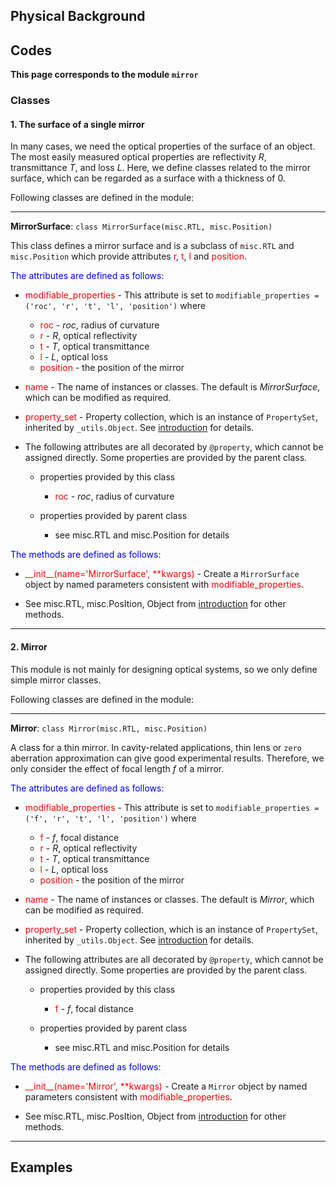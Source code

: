 ## Physical Background



## Codes

**This page corresponds to the module `mirror`** 

### Classes


#### 1. The surface of a single mirror

In many cases, we need the optical properties of the surface of  an object. The most easily measured optical properties are reflectivity $R$, transmittance $T$, and loss $L$. Here, we define classes related to the mirror surface, which can be regarded as a surface with a thickness of $0$.

Following classes are defined in the module:

----

<strong id="MirrorSurface">MirrorSurface</strong>: `class MirrorSurface(misc.RTL, misc.Position)`

This class defines a mirror surface and is a subclass of `misc.RTL` and `misc.Position` which provide attributes <font color="red">r</font>, <font color="red">t</font>, <font color="red">l</font> and <font color="red">position</font>.

<font color="blue">The attributes are defined as follows</font>:

- <font color="red">modifiable_properties</font> - This attribute is set to `modifiable_properties = ('roc', 'r', 't', 'l', 'position')` where
  
  - <font color="red">roc</font> - $roc$, radius of curvature
  - <font color="red">r</font> - $R$, optical reflectivity
  - <font color="red">t</font> - $T$, optical transmittance
  - <font color="red">l</font> - $L$, optical loss
  - <font color="red">position</font> - the position of the mirror

- <font color="red">name</font> - The name of instances or classes. The default is *MirrorSurface*, which can be modified as required. 
  
- <font color="red">property_set</font> - Property collection, which is an instance of `PropertySet`, inherited by `_utils.Object`. See [introduction](introduction.md) for details.
  
- The following attributes are all decorated by `@property`, which cannot be assigned directly. Some properties are provided by the parent class.
  
  - properties provided by this class
    
    - <font color="red">roc</font> - $roc$, radius of curvature
  
  - properties provided by parent class
    
    - see <a class="class-refer">misc.RTL</a> and <a class="class-refer">misc.Position</a> for details

<font color="blue">The methods are defined as follows</font>:

- <font color="red">\_\_init\_\_(name='MirrorSurface', **kwargs)</font>  - Create a `MirrorSurface` object by named parameters consistent with <font color="red">modifiable_properties</font>.
  
-  See <a class="class-refer">misc.RTL</a>, <a class="class-refer">misc.PosItion</a>, <a class="class-refer-to" module="introduction">Object</a> from [introduction](introduction.md) for other methods.

----

#### 2. Mirror

This module is not mainly for designing optical systems, so we only define simple mirror classes.

Following classes are defined in the module:

----

<strong id="Mirror">Mirror</strong>: `class Mirror(misc.RTL, misc.Position)`

A class for a thin mirror. In cavity-related applications, thin lens or `zero` aberration approximation can give good experimental results. Therefore, we only consider the effect of focal length $f$ of a mirror.

<font color="blue">The attributes are defined as follows</font>:

- <font color="red">modifiable_properties</font> - This attribute is set to `modifiable_properties = ('f', 'r', 't', 'l', 'position')` where
  
  - <font color="red">f</font> - $f$, focal distance
  - <font color="red">r</font> - $R$, optical reflectivity
  - <font color="red">t</font> - $T$, optical transmittance
  - <font color="red">l</font> - $L$, optical loss
  - <font color="red">position</font> - the position of the mirror

- <font color="red">name</font> - The name of instances or classes. The default is *Mirror*, which can be modified as required. 

- <font color="red">property_set</font> - Property collection, which is an instance of `PropertySet`, inherited by `_utils.Object`. See [introduction](introduction.md) for details.

- The following attributes are all decorated by `@property`, which cannot be assigned directly. Some properties are provided by the parent class.

  - properties provided by this class

    - <font color="red">f</font> - $f$, focal distance

  - properties provided by parent class

    - see <a class="class-refer">misc.RTL</a> and <a class="class-refer">misc.Position</a> for details

<font color="blue">The methods are defined as follows</font>:

- <font color="red">\_\_init\_\_(name='Mirror', **kwargs)</font>  - Create a `Mirror` object by named parameters consistent with <font color="red">modifiable_properties</font>.

- See <a class="class-refer">misc.RTL</a>, <a class="class-refer">misc.PosItion</a>, <a class="class-refer-to" module="introduction">Object</a> from [introduction](introduction.md) for other methods.

----

## Examples

